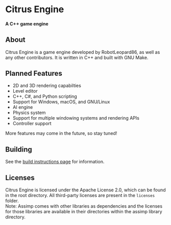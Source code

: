 # Citrus Engine  
#### A C++ game engine  

## About
Citrus Engine is a game engine developed by RobotLeopard86, as well as any other contributors. It is written in C++ and built with GNU Make.

## Planned Features
* 2D and 3D rendering capabilties
* Level editor
* C++, C#, and Python scripting
* Support for Windows, macOS, and GNU/Linux
* AI engine
* Physics system
* Support for multiple windowing systems and rendering APIs
* Controller support

More features may come in the future, so stay tuned!

## Building
See the [build instructions page](BUILD.md) for information.

## Licenses
Citrus Engine is licensed under the Apache License 2.0, which can be found in the root directory. All third-party licenses are present in the `licenses` folder.  
Note: Assimp comes with other libraries as dependencies and the licenses for those libraries are available in their directories within the assimp library directory.
